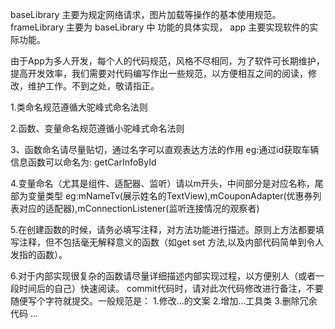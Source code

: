 baseLibrary  主要为规定网络请求，图片加载等操作的基本使用规范。
frameLibrary 主要为 baseLibrary 中 功能的具体实现，
app          主要实现软件的实际功能。


由于App为多人开发，每个人的代码规范，风格不尽相同，为了软件可长期维护，提高开发效率，我们需要对代码编写作出一些规范，以方便相互之间的阅读，修改，维护工作。不到之处，敬请指正。


1.类命名规范遵循大驼峰式命名法则

2.函数、变量命名规范遵循小驼峰式命名法则

3、函数命名请尽量贴切，通过名字可以直观表达方法的作用
        eg:通过id获取车辆信息函数可以命名为: getCarInfoById

4.变量命名（尤其是组件、适配器、监听）请以m开头，中间部分是对应名称，尾部为变量类型
        eg:mNameTv(展示姓名的TextView),mCouponAdapter(优惠券列表对应的适配器),mConnectionListener(监听连接情况的观察者)

5.在创建函数的时候，请务必填写注释，对方法功能进行描述。原则上方法都要填写注释，但不包括毫无解释意义的函数（如get set 方法,以及内部代码简单到令人发指的函数）。

6.对于内部实现很复杂的函数请尽量详细描述内部实现过程，以方便别人（或者一段时间后的自己）快速阅读。
commit代码时，请对此次代码修改进行备注，不要随便写个字符就提交。一般规范是：
    1.修改...的文案
    2.增加...工具类
    3.删除冗余代码
    ...




